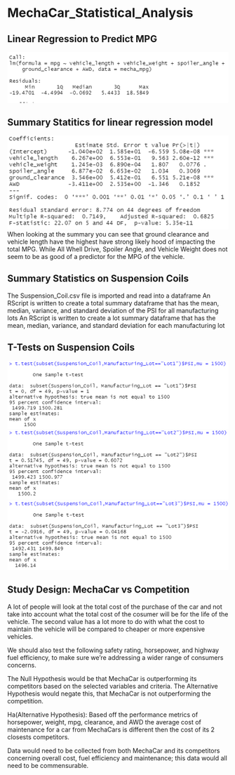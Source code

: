 # MechaCar_Statistical_Analysis

## Linear Regression to Predict MPG
![alt text](https://github.com/santiagocy6/MechaCar_Statistical_Analysis/blob/main/MPG_Linear_Regression.png)

## Summary Statitics for linear regression model 
![alt text](https://github.com/santiagocy6/MechaCar_Statistical_Analysis/blob/main/Summary_Linear_Reg_MPG.png)
When looking at the summary you can see that ground clearance and vehicle length have the highest have strong likely hood of impacting the total MPG. While All Whell Drive, Spoiler Angle, and Vehicle Weight does not seem to be as good of a predictor for the MPG of the vehicle.

## Summary Statistics on Suspension Coils
The Suspension_Coil.csv file is imported and read into a dataframe
An RScript is written to create a total summary dataframe that has the mean, median, variance, and standard deviation of the PSI for all manufacturing lots
An RScript is written to create a lot summary dataframe that has the mean, median, variance, and standard deviation for each manufacturing lot

## T-Tests on Suspension Coils
![alt text](https://github.com/santiagocy6/MechaCar_Statistical_Analysis/blob/main/One%20sample%20test%20L1.png)
![alt text](https://github.com/santiagocy6/MechaCar_Statistical_Analysis/blob/main/One%20sample%20test%20L2.png)
![alt text](https://github.com/santiagocy6/MechaCar_Statistical_Analysis/blob/main/One%20sample%20test%20L3.png)

## Study Design: MechaCar vs Competition

A lot of people will look at the total cost of the purchase of the car and not take into account what the total cost of the cosumer will be for the life of the vehicle. The second value has a lot more to do with what the cost to maintain the vehicle will be compared to cheaper or more expensive vehicles.

We should also test the following safety rating, horsepower, and highway fuel efficiency, to make sure we’re addressing a wider range of consumers concerns.

The Null Hypothesis would be that MechaCar is outperforming its competitors based on the selected variables and criteria. The Alternative Hypothesis would negate this, that MechaCar is not outperforming the competition.

Ha(Alternative Hypothesis): Based off the performance metrics of horsepower, weight, mpg, clearance, and AWD the average cost of maintenance for a car from MechaCars is different then the cost of its 2 closests competitors.

Data would need to be collected from both MechaCar and its competitors concerning overall cost, fuel efficiency and maintenance; this data would all need to be commensurable.




